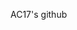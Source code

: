 AC17's github
<!---
AC17dollars/AC17dollars is a ✨ special ✨ repository because its `README.md` (this file) appears on your GitHub profile.
You can click the Preview link to take a look at your changes.
--->
